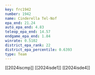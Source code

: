 ```yaml
---
key: frc1942
number: 1942
name: Cinderella Tel-Nof
epa_end: 21.24
auto_epa_end: 4.83
teleop_epa_end: 14.57
endgame_epa_end: 1.84
winrate: 0.5102
district_epa_rank: 22
district_epa_percentile: 0.6393
type: Team
---
```

[[2024iscmp]]
[[2024isde1]]
[[2024isde4]]
